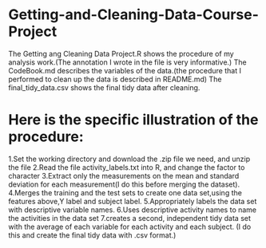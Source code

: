 # Getting-and-Cleaning-Data-Course-Project

The Getting ang Cleaning Data Project.R shows the procedure of my analysis work.(The annotation I wrote in the file is very informative.)
The CodeBook.md describes the variables of the data.(the procedure that I performed to clean up the data is described in README.md)
The final_tidy_data.csv shows the final tidy data after cleaning.



# Here is the specific illustration of the procedure:


1.Set the working directory and download the .zip file we need, and unzip the file
2.Read the file activity_labels.txt into R, and change the factor to character
3.Extract only the measurements on the mean and standard deviation for each measurement(I do this before merging the dataset).
4.Merges the training and the test sets to create one data set,using the features above,Y label and subject label.
5.Appropriately labels the data set with descriptive variable names.
6.Uses descriptive activity names to name the activities in the data set
7.creates a second, independent tidy data set with the average of each variable for each activity and each subject. (I do this and create the final tidy data with .csv format.)
